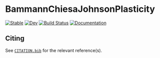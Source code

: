 # BammannChiesaJohnsonPlasticity

[![Stable](https://img.shields.io/badge/docs-stable-blue.svg)](https://jmanthony3.github.io/BammannChiesaJohnsonPlasticity.jl/stable/)
[![Dev](https://img.shields.io/badge/docs-dev-blue.svg)](https://jmanthony3.github.io/BammannChiesaJohnsonPlasticity.jl/dev/)
[![Build Status](https://github.com/jmanthony3/BammannChiesaJohnsonPlasticity.jl/actions/workflows/CI.yml/badge.svg?branch=main)](https://github.com/jmanthony3/BammannChiesaJohnsonPlasticity.jl/actions/workflows/CI.yml?query=branch%3Amain)
[![Documentation](https://github.com/jmanthony3/BammannChiesaJohnsonPlasticity.jl/actions/workflows/Documentation.yml/badge.svg)](https://github.com/jmanthony3/BammannChiesaJohnsonPlasticity.jl/actions/workflows/Documentation.yml)

## Citing

See [`CITATION.bib`](CITATION.bib) for the relevant reference(s).
